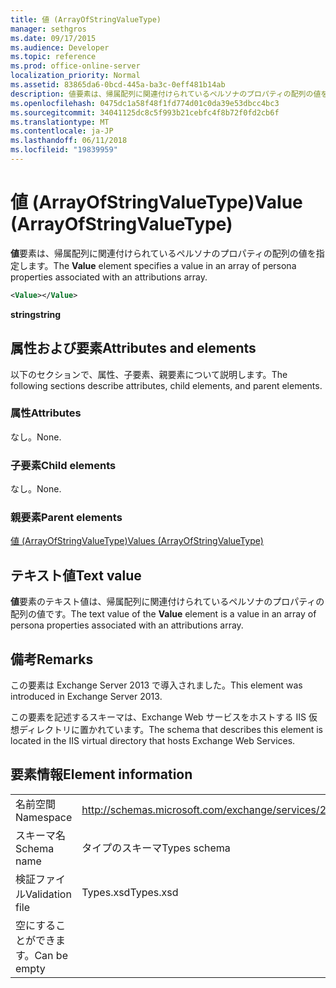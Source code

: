 ```yaml
---
title: 値 (ArrayOfStringValueType)
manager: sethgros
ms.date: 09/17/2015
ms.audience: Developer
ms.topic: reference
ms.prod: office-online-server
localization_priority: Normal
ms.assetid: 83865da6-0bcd-445a-ba3c-0eff481b14ab
description: 値要素は、帰属配列に関連付けられているペルソナのプロパティの配列の値を指定します。
ms.openlocfilehash: 0475dc1a58f48f1fd774d01c0da39e53dbcc4bc3
ms.sourcegitcommit: 34041125dc8c5f993b21cebfc4f8b72f0fd2cb6f
ms.translationtype: MT
ms.contentlocale: ja-JP
ms.lasthandoff: 06/11/2018
ms.locfileid: "19839959"
---
```

# <a name="value-arrayofstringvaluetype"></a><span data-ttu-id="219a8-103">値 (ArrayOfStringValueType)</span><span class="sxs-lookup"><span data-stu-id="219a8-103">Value (ArrayOfStringValueType)</span></span>

<span data-ttu-id="219a8-104">**値**要素は、帰属配列に関連付けられているペルソナのプロパティの配列の値を指定します。</span><span class="sxs-lookup"><span data-stu-id="219a8-104">The **Value** element specifies a value in an array of persona properties associated with an attributions array.</span></span> 
  
```XML
<Value></Value>
```

<span data-ttu-id="219a8-105">**string**</span><span class="sxs-lookup"><span data-stu-id="219a8-105">**string**</span></span>

## <a name="attributes-and-elements"></a><span data-ttu-id="219a8-106">属性および要素</span><span class="sxs-lookup"><span data-stu-id="219a8-106">Attributes and elements</span></span>

<span data-ttu-id="219a8-107">以下のセクションで、属性、子要素、親要素について説明します。</span><span class="sxs-lookup"><span data-stu-id="219a8-107">The following sections describe attributes, child elements, and parent elements.</span></span>
  
### <a name="attributes"></a><span data-ttu-id="219a8-108">属性</span><span class="sxs-lookup"><span data-stu-id="219a8-108">Attributes</span></span>

<span data-ttu-id="219a8-109">なし。</span><span class="sxs-lookup"><span data-stu-id="219a8-109">None.</span></span>
  
### <a name="child-elements"></a><span data-ttu-id="219a8-110">子要素</span><span class="sxs-lookup"><span data-stu-id="219a8-110">Child elements</span></span>

<span data-ttu-id="219a8-111">なし。</span><span class="sxs-lookup"><span data-stu-id="219a8-111">None.</span></span>
  
### <a name="parent-elements"></a><span data-ttu-id="219a8-112">親要素</span><span class="sxs-lookup"><span data-stu-id="219a8-112">Parent elements</span></span>

[<span data-ttu-id="219a8-113">値 (ArrayOfStringValueType)</span><span class="sxs-lookup"><span data-stu-id="219a8-113">Values (ArrayOfStringValueType)</span></span>](values-arrayofstringvaluetype.md)
  
## <a name="text-value"></a><span data-ttu-id="219a8-114">テキスト値</span><span class="sxs-lookup"><span data-stu-id="219a8-114">Text value</span></span>

<span data-ttu-id="219a8-115">**値**要素のテキスト値は、帰属配列に関連付けられているペルソナのプロパティの配列の値です。</span><span class="sxs-lookup"><span data-stu-id="219a8-115">The text value of the **Value** element is a value in an array of persona properties associated with an attributions array.</span></span> 
  
## <a name="remarks"></a><span data-ttu-id="219a8-116">備考</span><span class="sxs-lookup"><span data-stu-id="219a8-116">Remarks</span></span>

<span data-ttu-id="219a8-117">この要素は Exchange Server 2013 で導入されました。</span><span class="sxs-lookup"><span data-stu-id="219a8-117">This element was introduced in Exchange Server 2013.</span></span>
  
<span data-ttu-id="219a8-118">この要素を記述するスキーマは、Exchange Web サービスをホストする IIS 仮想ディレクトリに置かれています。</span><span class="sxs-lookup"><span data-stu-id="219a8-118">The schema that describes this element is located in the IIS virtual directory that hosts Exchange Web Services.</span></span>
  
## <a name="element-information"></a><span data-ttu-id="219a8-119">要素情報</span><span class="sxs-lookup"><span data-stu-id="219a8-119">Element information</span></span>

|||
|:-----|:-----|
|<span data-ttu-id="219a8-120">名前空間</span><span class="sxs-lookup"><span data-stu-id="219a8-120">Namespace</span></span>  <br/> |http://schemas.microsoft.com/exchange/services/2006/types  <br/> |
|<span data-ttu-id="219a8-121">スキーマ名</span><span class="sxs-lookup"><span data-stu-id="219a8-121">Schema name</span></span>  <br/> |<span data-ttu-id="219a8-122">タイプのスキーマ</span><span class="sxs-lookup"><span data-stu-id="219a8-122">Types schema</span></span>  <br/> |
|<span data-ttu-id="219a8-123">検証ファイル</span><span class="sxs-lookup"><span data-stu-id="219a8-123">Validation file</span></span>  <br/> |<span data-ttu-id="219a8-124">Types.xsd</span><span class="sxs-lookup"><span data-stu-id="219a8-124">Types.xsd</span></span>  <br/> |
|<span data-ttu-id="219a8-125">空にすることができます。</span><span class="sxs-lookup"><span data-stu-id="219a8-125">Can be empty</span></span>  <br/> ||
   

